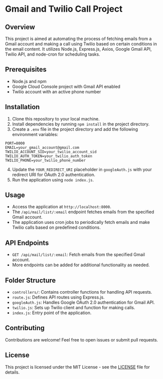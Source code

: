 <!DOCTYPE html>
<html lang="en">
<head>
<meta charset="UTF-8">
<meta name="viewport" content="width=device-width, initial-scale=1.0">
</head>
<body>

<h1>Gmail and Twilio Call Project</h1>

<h2>Overview</h2>
<p>This project is aimed at automating the process of fetching emails from a Gmail account and making a call using Twilio based on certain conditions in the email content. It utilizes Node.js, Express.js, Axios, Google Gmail API, Twilio API, and node-cron for scheduling tasks.</p>

<h2>Prerequisites</h2>
<ul>
  <li>Node.js and npm</li>
  <li>Google Cloud Console project with Gmail API enabled</li>
  <li>Twilio account with an active phone number</li>
</ul>

<h2>Installation</h2>
<ol>
  <li>Clone this repository to your local machine.</li>
  <li>Install dependencies by running <code>npm install</code> in the project directory.</li>
  <li>Create a <code>.env</code> file in the project directory and add the following environment variables:</li>
</ol>
<pre><code>PORT=8000
EMAIL=your_gmail_account@gmail.com
TWILIO_ACCOUNT_SID=your_twilio_account_sid
TWILIO_AUTH_TOKEN=your_twilio_auth_token
TWILIO_PHONE=your_twilio_phone_number
</code></pre>
<ol start="4">
  <li>Update the <code>YOUR_REDIRECT_URI</code> placeholder in <code>googleAuth.js</code> with your redirect URI for OAuth 2.0 authentication.</li>
  <li>Run the application using <code>node index.js</code>.</li>
</ol>

<h2>Usage</h2>
<ul>
  <li>Access the application at <code>http://localhost:8000</code>.</li>
  <li>The <code>/api/mail/list/:email</code> endpoint fetches emails from the specified Gmail account.</li>
  <li>The application uses cron jobs to periodically fetch emails and make Twilio calls based on predefined conditions.</li>
</ul>

<h2>API Endpoints</h2>
<ul>
  <li><code>GET /api/mail/list/:email</code>: Fetch emails from the specified Gmail account.</li>
  <li>More endpoints can be added for additional functionality as needed.</li>
</ul>

<h2>Folder Structure</h2>
<ul>
  <li><code>controllers/</code>: Contains controller functions for handling API requests.</li>
  <li><code>route.js</code>: Defines API routes using Express.js.</li>
  <li><code>googleAuth.js</code>: Handles Google OAuth 2.0 authentication for Gmail API.</li>
  <li><code>twilio.js</code>: Sets up Twilio client and function for making calls.</li>
  <li><code>index.js</code>: Entry point of the application.</li>
</ul>

<h2>Contributing</h2>
<p>Contributions are welcome! Feel free to open issues or submit pull requests.</p>

<h2>License</h2>
<p>This project is licensed under the MIT License - see the <a href="LICENSE">LICENSE</a> file for details.</p>

</body>
</html>
